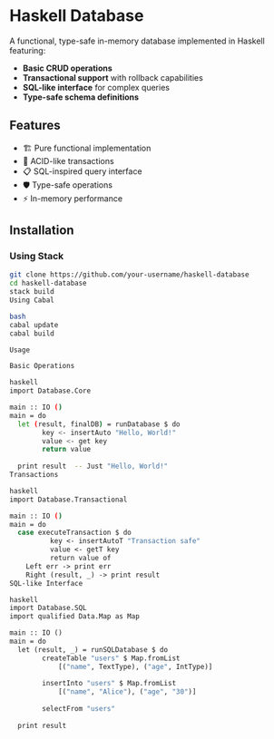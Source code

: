 # Haskell Database

A functional, type-safe in-memory database implemented in Haskell featuring:

- **Basic CRUD operations**
- **Transactional support** with rollback capabilities
- **SQL-like interface** for complex queries
- **Type-safe schema definitions**

## Features

- 🏗️ Pure functional implementation
- 🔄 ACID-like transactions
- 📋 SQL-inspired query interface
- 🛡️ Type-safe operations
- ⚡ In-memory performance

## Installation

### Using Stack

```bash
git clone https://github.com/your-username/haskell-database
cd haskell-database
stack build
Using Cabal

bash
cabal update
cabal build

Usage

Basic Operations

haskell
import Database.Core

main :: IO ()
main = do
  let (result, finalDB) = runDatabase $ do
        key <- insertAuto "Hello, World!"
        value <- get key
        return value
  
  print result  -- Just "Hello, World!"
Transactions

haskell
import Database.Transactional

main :: IO ()
main = do
  case executeTransaction $ do
          key <- insertAutoT "Transaction safe"
          value <- getT key
          return value of
    Left err -> print err
    Right (result, _) -> print result
SQL-like Interface

haskell
import Database.SQL
import qualified Data.Map as Map

main :: IO ()
main = do
  let (result, _) = runSQLDatabase $ do
        createTable "users" $ Map.fromList 
            [("name", TextType), ("age", IntType)]
        
        insertInto "users" $ Map.fromList
            [("name", "Alice"), ("age", "30")]
        
        selectFrom "users"
  
  print result

